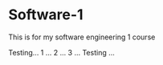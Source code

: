 # Software-1
This is for my software engineering 1 course

Testing... 1 ... 2 ... 3 ... Testing ...
